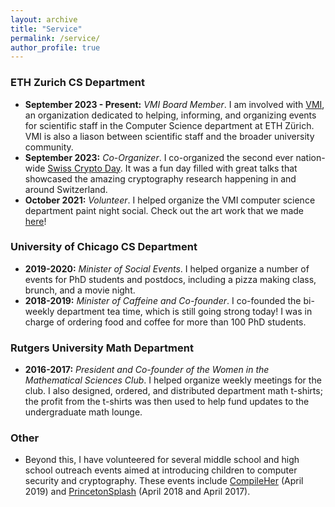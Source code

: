 ```yaml
---
layout: archive
title: "Service"
permalink: /service/
author_profile: true
---
```


### ETH Zurich CS Department
* **September 2023 - Present:** *VMI Board Member*. I am involved with [VMI](http://vmi.ethz.ch/), an organization dedicated to helping, informing, and organizing events for  scientific staff in the Computer Science department at ETH Zürich. VMI is also a liason between scientific staff and the broader university community.  
* **September 2023:** *Co-Organizer*. I co-organized the second ever nation-wide [Swiss Crypto Day](https://swisscryptoday.github.io/2023/). It was a fun day filled with great talks that showcased the amazing cryptography research happening in and around Switzerland.
* **October 2021:** *Volunteer*. I helped organize the VMI computer science department paint night social. Check out the art work that we made [here](https://ffalzon.github.io/service/paintnight/)!

### University of Chicago CS Department
* **2019-2020:** *Minister of Social Events*. I helped organize a number of events for PhD students and postdocs, including a pizza making class, brunch, and a movie night.
* **2018-2019:** *Minister of Caffeine and Co-founder*. I co-founded the bi-weekly department tea time, which is still going strong today! I was in charge of ordering food and coffee for more than 100 PhD students.

### Rutgers University Math Department
* **2016-2017:** *President and Co-founder of the Women in the Mathematical Sciences Club*. I helped organize weekly meetings for the club. I also designed, ordered, and distributed department math t-shirts; the profit from the t-shirts was then used to help fund updates to the undergraduate math lounge.

### Other
* Beyond this, I have volunteered for several middle school and high school outreach events aimed at introducing children to computer security and cryptography. These events include [CompileHer](http://compileher.com/) (April 2019) and [PrincetonSplash](https://princeton.learningu.org/) (April 2018 and April 2017).
